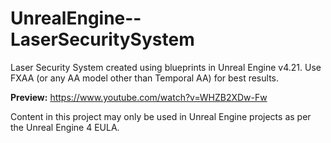 # UnrealEngine--LaserSecuritySystem
Laser Security System created using blueprints in Unreal Engine v4.21. Use FXAA (or any AA model other than Temporal AA) for best results.

**Preview:** https://www.youtube.com/watch?v=WHZB2XDw-Fw

Content in this project may only be used in Unreal Engine projects as per the Unreal Engine 4 EULA.
